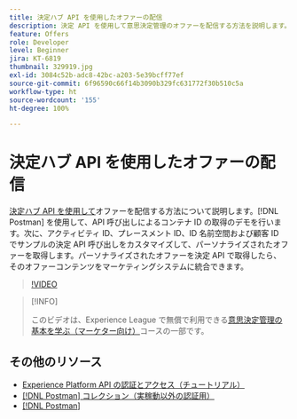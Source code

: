 ```yaml
---
title: 決定ハブ API を使用したオファーの配信
description: 決定 API を使用して意思決定管理のオファーを配信する方法を説明します。
feature: Offers
role: Developer
level: Beginner
jira: KT-6819
thumbnail: 329919.jpg
exl-id: 3084c52b-adc8-42bc-a203-5e39bcff77ef
source-git-commit: 6f96590c66f14b3090b329fc631772f30b510c5a
workflow-type: ht
source-wordcount: '155'
ht-degree: 100%

---
```



# 決定ハブ API を使用したオファーの配信

[決定ハブ API を使用して](https://experienceleague.adobe.com/docs/journey-optimizer/using/offer-decisioniong/api-reference/offer-delivery/deliver-offers.html?lang=ja)オファーを配信する方法について説明します。[!DNL Postman] を使用して、API 呼び出しによるコンテナ ID の取得のデモを行います。次に、アクティビティ ID、プレースメント ID、ID 名前空間および顧客 ID でサンプルの決定 API 呼び出しをカスタマイズして、パーソナライズされたオファーを取得します。パーソナライズされたオファーを決定 API で取得したら、そのオファーコンテンツをマーケティングシステムに統合できます。

>[!VIDEO](https://video.tv.adobe.com/v/329919?quality=12&learn=on)

>[!INFO]
>
> このビデオは、Experience League で無償で利用できる[意思決定管理の基本を学ぶ（マーケター向け）](https://experienceleague.adobe.com/?recommended=ExperiencePlatform-U-1-2020.1.offerdecisioning)コースの一部です。

## その他のリソース

* [Experience Platform API の認証とアクセス（チュートリアル）](https://experienceleague.adobe.com/docs/platform-learn/tutorials/platform-api-authentication.html?lang=ja)
* [[!DNL Postman]  コレクション（実稼動以外の認証用）](https://github.com/adobe/experience-platform-postman-samples/tree/master/apis/ims)
* [[!DNL Postman]](https://www.postman.com/)
